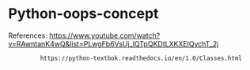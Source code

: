 # Python-oops-concept


References:  https://www.youtube.com/watch?v=RAwntanK4wQ&list=PLwgFb6VsUj_lQTpQKDtLXKXElQychT_2j

             https://python-textbok.readthedocs.io/en/1.0/Classes.html
           
           
           
